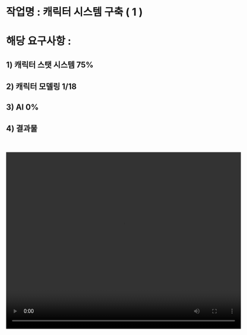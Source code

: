 # 작업명 : 캐릭터 시스템 구축 ( 1 )

# 해당 요구사항 :

## 1) 캐릭터 스탯 시스템 75%
## 2) 캐릭터 모델링 1/18
## 3) AI 0%
## 4) 결과물
<br></br>
<video controls width="640" height="480">
    <source src="files/w01.mp4" type="video/mp4">
    Sorry, your browser doesn't support embedded videos.
</video>
